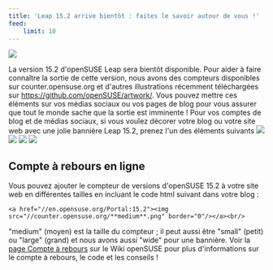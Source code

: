 ```yaml
---
title: 'Leap 15.2 arrive bientôt : faites le savoir autour de vous !'
feed:
    limit: 10
---
```


![](https://countdown.opensuse.org/)

La version 15.2 d'openSUSE Leap sera bientôt disponible. Pour aider à faire connaître la sortie de cette version, nous avons des compteurs disponibles sur counter.opensuse.org et d'autres illustrations récemment téléchargées sur https://github.com/openSUSE/artwork/. Vous pouvez mettre ces éléments sur vos médias sociaux ou vos pages de blog pour vous assurer que tout le monde sache que la sortie est imminente ! Pour vos comptes de blog et de médias sociaux, si vous voulez décorer votre blog ou votre site web avec une jolie bannière Leap 15.2, prenez l'un des éléments suivants
![](https://news.opensuse.org/wp-content/uploads/2020/06/wide.png)
![](https://news.opensuse.org/wp-content/uploads/2020/06/large.png)
![](https://news.opensuse.org/wp-content/uploads/2020/06/medium.png)
![](https://news.opensuse.org/wp-content/uploads/2020/06/small.png)

## Compte à rebours en ligne

Vous pouvez ajouter le compteur de versions d'openSUSE 15.2 à votre site web en différentes tailles en incluant le code html suivant dans votre blog :

`<a href="//en.opensuse.org/Portal:15.2"><img src="//counter.opensuse.org/**medium**.png" border="0"/></a><br/>`  

"medium" (moyen) est la taille du compteur ; il peut aussi être "small" (petit) ou "large" (grand) et nous avons aussi "wide" pour une bannière. Voir la [page Compte à rebours](https://fr.opensuse.org/openSUSE:Countdown) sur le Wiki openSUSE pour plus d'informations sur le compte à rebours, le code et les conseils !